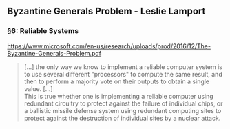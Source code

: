 ## Byzantine Generals Problem - Leslie Lamport
### §6: Reliable Systems
https://www.microsoft.com/en-us/research/uploads/prod/2016/12/The-Byzantine-Generals-Problem.pdf
> [...] the only way we know to implement a reliable computer system is to use several different "processors" to compute the same result, and then to perform a majority vote on their outputs to obtain a single value. [...] \
This is true whether one is implementing a reliable computer using redundant circuitry to protect against the failure of individual chips, or a ballistic missile defense system using redundant computing sites to protect against the destruction of individual sites by a nuclear attack.
